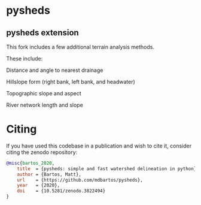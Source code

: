 # pysheds 

## pysheds extension

This fork includes a few additional terrain analysis methods.

These include:

Distance and angle to nearest drainage

Hillslope form (right bank, left bank, and headwater)

Topographic slope and aspect

River network length and slope

# Citing

If you have used this codebase in a publication and wish to cite it, consider citing the zenodo repository:

```bibtex
@misc{bartos_2020,
    title  = {pysheds: simple and fast watershed delineation in python},
    author = {Bartos, Matt},
    url    = {https://github.com/mdbartos/pysheds},
    year   = {2020},
    doi    = {10.5281/zenodo.3822494}
}
```
